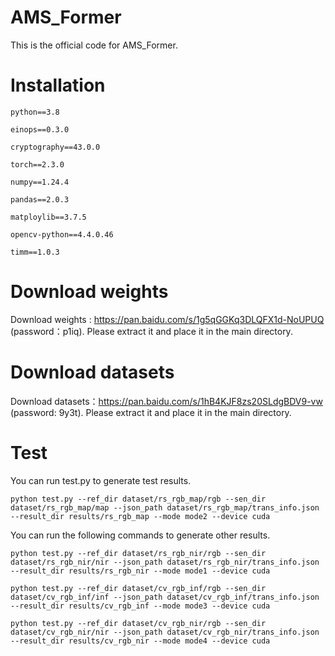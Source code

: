 # AMS_Former
This is the official code for AMS_Former.
# Installation
```python==3.8```

```einops==0.3.0```

```cryptography==43.0.0```

```torch==2.3.0```

```numpy==1.24.4```

```pandas==2.0.3```

```matploylib==3.7.5```

```opencv-python==4.4.0.46```

```timm==1.0.3```

# Download weights
Download weights : https://pan.baidu.com/s/1g5qGGKq3DLQFX1d-NoUPUQ (password：p1iq). 
Please extract it and place it in the main directory.
# Download datasets
Download datasets：https://pan.baidu.com/s/1hB4KJF8zs20SLdgBDV9-vw  (password: 9y3t). 
Please extract it and place it in the main directory.
# Test
You can run test.py to generate test results.

```python test.py --ref_dir dataset/rs_rgb_map/rgb --sen_dir dataset/rs_rgb_map/map --json_path dataset/rs_rgb_map/trans_info.json --result_dir results/rs_rgb_map --mode mode2 --device cuda```

You can run the following commands to generate other results.

```python test.py --ref_dir dataset/rs_rgb_nir/rgb --sen_dir dataset/rs_rgb_nir/nir --json_path dataset/rs_rgb_nir/trans_info.json --result_dir results/rs_rgb_nir --mode mode1 --device cuda```

```python test.py --ref_dir dataset/cv_rgb_inf/rgb --sen_dir dataset/cv_rgb_inf/inf --json_path dataset/cv_rgb_inf/trans_info.json --result_dir results/cv_rgb_inf --mode mode3 --device cuda```

```python test.py --ref_dir dataset/cv_rgb_nir/rgb --sen_dir dataset/cv_rgb_nir/nir --json_path dataset/cv_rgb_nir/trans_info.json --result_dir results/cv_rgb_nir --mode mode4 --device cuda```
